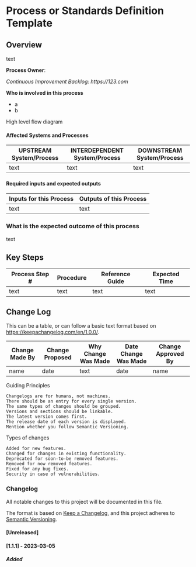 # Process or Standards Definition Template

## Overview

text

**Process Owner**: 

_Continuous Improvement Backlog: https://123.com_

**Who is involved in this process**
* a
* b

High level flow diagram

#### Affected Systems and Processes

|  UPSTREAM System/Process  |  INTERDEPENDENT System/Process  |  DOWNSTREAM System/Process  |  
| ---------- | ---------- | ---------- |
|  text  |  text  |  text  |

#### Required inputs and expected outputs

|  Inputs for this Process  |  Outputs of this Process  |  
| ---------- | ---------- |
|  text  |  text  |

### What is the expected outcome of this process

text

## Key Steps

|  Process Step #  |  Procedure  |  Reference Guide  |  Expected Time  |
| ---------- | ---------- | ---------- | ---------- |
|  text  |  text  |  text  |  text  |

## Change Log

This can be a table, or can follow a basic text format based on https://keepachangelog.com/en/1.0.0/.

|  Change Made By  |  Change Proposed  |  Why Change Was Made  |  Date Change Was Made  |  Change Approved By  |
| ---------- | ---------- | ---------- | ---------- | ---------- |
|  name  |  date  |  text  |  date  |  name  |

Guiding Principles

    Changelogs are for humans, not machines.
    There should be an entry for every single version.
    The same types of changes should be grouped.
    Versions and sections should be linkable.
    The latest version comes first.
    The release date of each version is displayed.
    Mention whether you follow Semantic Versioning.

Types of changes

    Added for new features.
    Changed for changes in existing functionality.
    Deprecated for soon-to-be removed features.
    Removed for now removed features.
    Fixed for any bug fixes.
    Security in case of vulnerabilities.

### Changelog

All notable changes to this project will be documented in this file.

The format is based on [Keep a Changelog](https://keepachangelog.com/en/1.0.0/),
and this project adheres to [Semantic Versioning](https://semver.org/spec/v2.0.0.html).

#### [Unreleased]

#### [1.1.1] - 2023-03-05

##### Added

